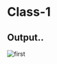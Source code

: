 # Class-1
## Output..
![first](https://github.com/jobayer-alam-24/Class-1/assets/158845902/c670cbd9-6d72-4370-a374-5459975e3d76)
